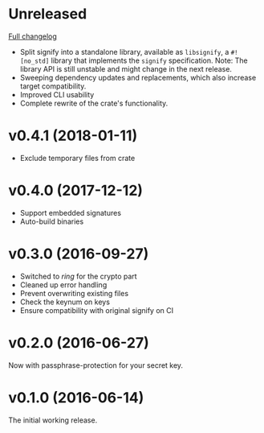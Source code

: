 # Unreleased

[Full changelog](https://github.com/badboy/signify-rs/compare/v0.4.1...main)

* Split signify into a standalone library, available as `libsignify`, a `#![no_std]` library that implements the `signify` specification.
  Note: The library API is still unstable and might change in the next release.
* Sweeping dependency updates and replacements, which also increase target compatibility.
* Improved CLI usability
* Complete rewrite of the crate's functionality.

# v0.4.1 (2018-01-11)

* Exclude temporary files from crate

# v0.4.0 (2017-12-12)

* Support embedded signatures
* Auto-build binaries

# v0.3.0 (2016-09-27)

* Switched to *ring* for the crypto part
* Cleaned up error handling
* Prevent overwriting existing files
* Check the keynum on keys
* Ensure compatibility with original signify on CI

# v0.2.0 (2016-06-27)

Now with passphrase-protection for your secret key.

# v0.1.0 (2016-06-14)

The initial working release.
